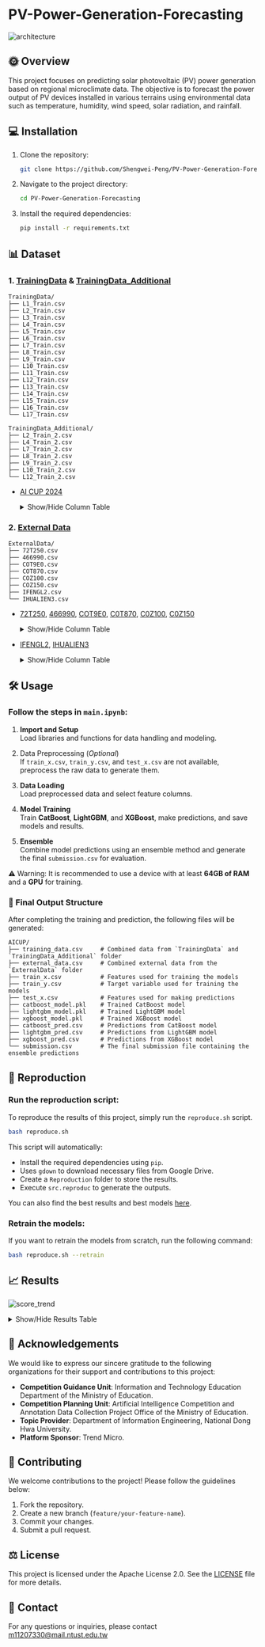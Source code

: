 # PV-Power-Generation-Forecasting
![architecture](images/architecture.png)

## 🌞 Overview
This project focuses on predicting solar photovoltaic (PV) power generation based on regional microclimate data. The objective is to forecast the power output of PV devices installed in various terrains using environmental data such as temperature, humidity, wind speed, solar radiation, and rainfall.

## 💻 Installation
1. Clone the repository:
    ```sh
    git clone https://github.com/Shengwei-Peng/PV-Power-Generation-Forecasting.git
    ```
2. Navigate to the project directory:
    ```sh
    cd PV-Power-Generation-Forecasting
    ```
3. Install the required dependencies:
    ```sh
    pip install -r requirements.txt
    ```

## 📊 Dataset
### 1. [TrainingData](TrainingData) & [TrainingData_Additional](TrainingData_Additional)
```
TrainingData/
├── L1_Train.csv
├── L2_Train.csv
├── L3_Train.csv
├── L4_Train.csv
├── L5_Train.csv
├── L6_Train.csv
├── L7_Train.csv
├── L8_Train.csv
├── L9_Train.csv
├── L10_Train.csv
├── L11_Train.csv
├── L12_Train.csv
├── L13_Train.csv
├── L14_Train.csv
├── L15_Train.csv
├── L16_Train.csv
└── L17_Train.csv
```
```
TrainingData_Additional/
├── L2_Train_2.csv
├── L4_Train_2.csv
├── L7_Train_2.csv
├── L8_Train_2.csv
├── L9_Train_2.csv
├── L10_Train_2.csv
└── L12_Train_2.csv
```
- [AI CUP 2024](https://tbrain.trendmicro.com.tw/Competitions/Details/36)
    <details>
    <summary>Show/Hide Column Table</summary>

    | **Column Name**      | **Description**              | **Unit** |
    | -------------------- | ---------------------------- | -------: |
    | `LocationCode`       | Location identifier          | -        |
    | `DateTime`           | Measurement timestamp        | -        |
    | `WindSpeed(m/s)`     | Wind speed                   | m/s      |
    | `Pressure(hpa)`      | Atmospheric pressure         | hPa      |
    | `Temperature(°C)`    | Temperature                  | °C       |
    | `Humidity(%)`        | Humidity percentage          | %        |
    | `Sunlight(Lux)`      | Sunlight intensity           | Lux      |
    | `Power(mW)`          | Power output                 | mW       |
    </details>

### 2. [External Data](ExternalData)
```
ExternalData/
├── 72T250.csv
├── 466990.csv
├── COT9E0.csv
├── COT870.csv
├── COZ100.csv
├── COZ150.csv
├── IFENGL2.csv
└── IHUALIEN3.csv
```

- [72T250](https://codis.cwa.gov.tw/StationData), [466990](https://codis.cwa.gov.tw/StationData), [COT9E0](https://codis.cwa.gov.tw/StationData), [C0T870](https://codis.cwa.gov.tw/StationData), [C0Z100](https://codis.cwa.gov.tw/StationData), [C0Z150](https://codis.cwa.gov.tw/StationData)
    <details>
    <summary>Show/Hide Column Table</summary>

    | **Column Name**               | **Description**               | **Unit**  |
    | ----------------------------- | ----------------------------- | --------: |
    | `Station Pressure (hPa)`      | Station-level pressure        | hPa       |
    | `Sea Level Pressure (hPa)`    | Sea-level adjusted pressure   | hPa       |
    | `Temperature (°C)`            | Air temperature               | °C        |
    | `Dew Point (°C)`              | Dew point temperature         | °C        |
    | `Relative Humidity (%)`       | Air humidity                  | %         |
    | `Wind Speed (m/s)`            | Wind speed                    | m/s       |
    | `Wind Direction (°)`          | Wind direction                | °         |
    | `Max Wind Speed (m/s)`        | Maximum wind speed            | m/s       |
    | `Max Wind Direction (°)`      | Direction of max wind speed   | °         |
    | `Precipitation (mm)`          | Total precipitation           | mm        |
    | `Sunshine Duration (h)`       | Duration of sunshine          | h         |
    | `Solar Radiation (MJ/m²)`     | Solar radiation               | MJ/m²     |
    | `Ground Temp (0cm)`           | Ground temperature (0cm)      | °C        |
    | `Ground Temp (5cm)`           | Ground temperature (5cm)      | °C        |
    | `Ground Temp (10cm)`          | Ground temperature (10cm)     | °C        |
    | `Ground Temp (20cm)`          | Ground temperature (20cm)     | °C        |
    | `Ground Temp (50cm)`          | Ground temperature (50cm)     | °C        |
    | `Ground Temp (100cm)`         | Ground temperature (100cm)    | °C        |
    </details>

- [IFENGL2](https://www.wunderground.com/dashboard/pws/IFENGL2), [IHUALIEN3](https://www.wunderground.com/dashboard/pws/IHUALIEN3)
    <details>
    <summary>Show/Hide Column Table</summary>

    | **Column Name**      | **Description**              | **Unit** |
    | -------------------- | ---------------------------- | -------: |
    | `Temperature`        | Air temperature              | °C       |
    | `Dew Point`          | Dew point temperature        | °C       |
    | `Humidity`           | Air humidity                 | %        |
    | `Wind`               | Wind direction               | °        |
    | `Speed`              | Wind speed                   | km/h     |
    | `Gust`               | Peak wind speed              | km/h     |
    | `Pressure`           | Atmospheric pressure         | hPa      |
    | `Precip. Rate`       | Rainfall rate                | mm       |
    | `Precip. Accum.`     | Total rainfall               | mm       |
    | `UV`                 | UV radiation index           | -        |
    | `Solar`              | Solar radiation              | W/m²     |
    </details>

## 🛠️ Usage

### Follow the steps in `main.ipynb`:

1. **Import and Setup**  
   Load libraries and functions for data handling and modeling.

2. Data Preprocessing (*Optional*)  
    If `train_x.csv`, `train_y.csv`, and `test_x.csv` are not available, preprocess the raw data to generate them.

3. **Data Loading**  
   Load preprocessed data and select feature columns.

4. **Model Training**  
   Train **CatBoost**, **LightGBM**, and **XGBoost**, make predictions, and save models and results.

5. **Ensemble**  
   Combine model predictions using an ensemble method and generate the final `submission.csv` for evaluation.

⚠️ Warning: It is recommended to use a device with at least **64GB of RAM** and a **GPU** for training.

### 📂 Final Output Structure  
After completing the training and prediction, the following files will be generated:
```
AICUP/
├── training_data.csv     # Combined data from `TrainingData` and `TrainingData_Additional` folder
├── external_data.csv     # Combined external data from the `ExternalData` folder
├── train_x.csv           # Features used for training the models
├── train_y.csv           # Target variable used for training the models
├── test_x.csv            # Features used for making predictions
├── catboost_model.pkl    # Trained CatBoost model
├── lightgbm_model.pkl    # Trained LightGBM model
├── xgboost_model.pkl     # Trained XGBoost model
├── catboost_pred.csv     # Predictions from CatBoost model
├── lightgbm_pred.csv     # Predictions from LightGBM model
├── xgboost_pred.csv      # Predictions from XGBoost model
└── submission.csv        # The final submission file containing the ensemble predictions
```

## 🔄 Reproduction

### Run the reproduction script:
To reproduce the results of this project, simply run the `reproduce.sh` script.
```bash
bash reproduce.sh
```
This script will automatically:

- Install the required dependencies using `pip`.
- Uses `gdown` to download necessary files from Google Drive.
- Create a `Reproduction` folder to store the results.
- Execute `src.reproduc` to generate the outputs.

You can also find the best results and best models [here](https://drive.google.com/drive/folders/1XUAQa4prwJzOu7NBlpPzE1oW_wLvgUwj?usp=drive_link).

### Retrain the models:
If you want to retrain the models from scratch, run the following command:
```bash
bash reproduce.sh --retrain
```

## 📈 Results

![score_trend](images/score_trend.png)

<details>
    <summary>Show/Hide Results Table</summary>

| ID  | Upload Time         |  Public Score | Private Score |
| --- | ------------------- | -------------:| -------------:|
| 01  | 2024-11-18 05:00:40 |    2080700.95 |    2279572.22 |
| 02  | 2024-11-18 09:44:50 |    1789119.30 |    2174549.41 |
| 03  | 2024-11-18 09:57:53 |    1936269.36 |    2148889.63 |
| 04  | 2024-11-18 10:08:51 |    1811221.68 |    1842050.13 |
| 05  | 2024-11-18 10:32:02 |    1837177.48 |    2096727.91 |
| 06  | 2024-11-19 12:04:01 |    1987431.54 |    2148135.81 |
| 07  | 2024-11-19 03:32:53 |    1720059.50 |    2060600.83 |
| 08  | 2024-11-19 09:59:17 |     985780.43 |     960078.27 |
| 09  | 2024-11-19 10:14:01 |     854752.05 |     879881.16 |
| 10  | 2024-11-19 10:48:57 |    1072685.57 |    1101202.66 |
| 11  | 2024-11-20 12:54:06 |     824205.41 |     870917.05 |
| 12  | 2024-11-20 01:01:58 |     628281.62 |     695738.97 |
| 13  | 2024-11-20 05:09:11 |     581359.93 |     667819.00 |
| 14  | 2024-11-20 07:23:46 |     560151.59 |     647792.75 |
| 15  | 2024-11-20 07:43:33 |     570915.15 |     598089.80 |
| 16  | 2024-11-21 01:09:59 |     503108.75 |     590526.12 |
| 17  | 2024-11-21 01:34:51 |     575301.23 |     617709.15 |
| 18  | 2024-11-21 01:42:31 |     566783.82 |     601752.06 |
| 19  | 2024-11-21 02:03:29 |     503497.19 |     556083.36 |
| 20  | 2024-11-21 02:54:46 |     651794.75 |     721346.92 |
| 21  | 2024-11-22 12:10:06 |     500977.86 |     558400.65 |
| 22  | 2024-11-22 12:24:05 |     500588.64 |     551565.93 |
| 23  | 2024-11-22 01:55:31 |     502596.13 |     541711.74 |
| 24  | 2024-11-22 04:29:29 |    2067988.84 |    2212960.51 |
| 25  | 2024-11-22 05:21:02 |     483064.06 |     593766.05 |
| 26  | 2024-11-23 01:52:24 |     472851.80 |     568710.49 |
| 27  | 2024-11-23 02:22:18 |     461282.36 |     564863.34 |
| 28  | 2024-11-23 03:19:37 |     418670.68 |     532466.45 |
| 29  | 2024-11-23 11:41:31 |     407476.71 |     508553.97 |
| 30  | 2024-11-23 12:05:03 |     401027.85 |     511159.04 |
| 31  | 2024-11-24 12:05:48 |     407476.71 |     507011.25 |
| 32  | 2024-11-24 12:19:11 |     400222.27 |     460386.16 |
| 33  | 2024-11-24 02:35:06 |     442772.71 |     531965.98 |
| 34  | 2024-11-24 03:32:58 |     398627.30 |     506857.27 |
| 35  | 2024-11-24 08:29:17 |     393346.07 |     451063.93 |
| 36  | 2024-11-25 01:07:29 |     417173.37 |     495012.90 |
| 37  | 2024-11-25 01:52:03 |     404582.89 |     523922.83 |
| 38  | 2024-11-25 10:25:27 |     407552.42 |     514735.62 |
| 39  | 2024-11-25 12:58:02 |     377853.09 |     485979.75 |
| 40  | 2024-11-25 09:43:45 |     397801.42 |     491359.28 |
| 41  | 2024-11-26 01:27:38 |     388330.38 |     473736.73 |
| 42  | 2024-11-26 11:42:06 |     390831.75 |     491397.55 |
| 43  | 2024-11-26 02:03:14 |     378537.11 |     487647.68 |
| 44  | 2024-11-26 06:52:44 |     368758.14 |     424508.42 |
| 45  | 2024-11-26 07:51:48 |     381491.54 |     495907.34 |
| 46  | 2024-11-27 03:05:57 |     388500.90 |     487503.77 |
| 47  | 2024-11-27 03:37:11 |     377664.51 |     452648.44 |
| 48  | 2024-11-27 04:39:25 |     402065.87 |     488541.13 |
| 49  | 2024-11-27 05:05:18 |     397547.12 |     482793.11 |
| 50  | 2024-11-27 11:41:17 |     431869.78 |     512407.47 |
| 51  | 2024-11-28 02:02:39 |     388686.62 |     482839.81 |
| 52  | 2024-11-28 10:59:42 |     366082.67 |     423951.51 |
| 53  | 2024-11-28 06:20:57 |     394886.78 |     499104.56 |
| 54  | 2024-11-28 09:22:29 |     386407.25 |     490622.69 |
| 55  | 2024-11-28 11:57:48 | **356359.07** | **419747.93** |

</details>

## 🙏 Acknowledgements

We would like to express our sincere gratitude to the following organizations for their support and contributions to this project:

- **Competition Guidance Unit**: Information and Technology Education Department of the Ministry of Education.
- **Competition Planning Unit**: Artificial Intelligence Competition and Annotation Data Collection Project Office of the Ministry of Education.
- **Topic Provider**: Department of Information Engineering, National Dong Hwa University.
- **Platform Sponsor**: Trend Micro.

## 🤝 Contributing

We welcome contributions to the project! Please follow the guidelines below:

1. Fork the repository.
2. Create a new branch (`feature/your-feature-name`).
3. Commit your changes.
4. Submit a pull request.

## ⚖️ License

This project is licensed under the Apache License 2.0. See the [LICENSE](./LICENSE) file for more details.

## 📧 Contact

For any questions or inquiries, please contact m11207330@mail.ntust.edu.tw
